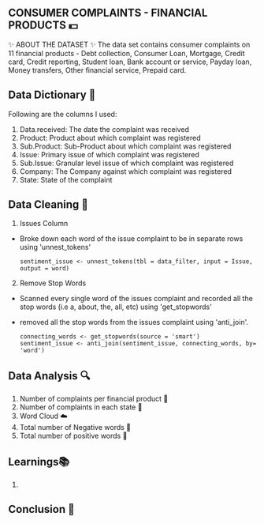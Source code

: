 
CONSUMER COMPLAINTS - FINANCIAL PRODUCTS 💵
------------------
✨ ABOUT THE DATASET ✨ 
The data set contains consumer complaints on 11 financial products - Debt collection, Consumer Loan, Mortgage, Credit card, Credit reporting, Student loan, Bank account or service, Payday loan, Money transfers, Other financial service, Prepaid card.





## Data Dictionary 📖
Following are the columns I used: 
1. Data.received: The date the complaint was received
2. Product: Product about which complaint was registered
3. Sub.Product: Sub-Product about which complaint was registered
4. Issue: Primary issue of which complaint was registered 
5. Sub.Issue: Granular level issue of which complaint was registered
6. Company: The Company against which complaint was registered
7. State: State of the complaint

## Data Cleaning 🧼
1. Issues Column 
- Broke down each word of the issue complaint to be in separate rows using 'unnest_tokens'
 
      sentiment_issue <- unnest_tokens(tbl = data_filter, input = Issue, output = word)

2. Remove Stop Words 
- Scanned every single word of the issues complaint and recorded all the stop words (i.e a, about, the, all, etc) using 'get_stopwords'
- removed all the stop words from the issues complaint using 'anti_join'. 

      connecting_words <- get_stopwords(source = 'smart')
      sentiment_issue <- anti_join(sentiment_issue, connecting_words, by= 'word')
## Data Analysis 🔍

1. Number of complaints per financial product 💸
2. Number of complaints in each state 📍
3. Word Cloud ☁️
4. Total number of Negative words 🚫
5. Total number of positive words 🌈
## Learnings📚
1. 
## Conclusion 👾